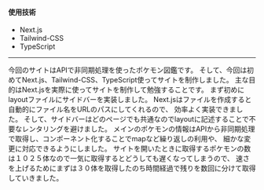 #### 使用技術
* Next.js
* Tailwind-CSS
* TypeScript
---
今回のサイトはAPIで非同期処理を使ったポケモン図鑑です。
そして、今回は初めてNext.js、Tailwind-CSS、TypeScript使ってサイトを制作しました。
主な目的はNext.jsを実際に使ってサイトを制作して勉強することです。
まず初めにlayoutファイルにサイドバーを実装しました。
Next.jsはファイルを作成すると自動的にファイル名をURLのパスにしてくれるので、
効率よく実装できました。
そして、サイドバーはどのページでも共通なのでlayoutに記述することで不要なレンタリングを避けました。
メインのポケモンの情報はAPIから非同期処理で取得し、コンポーネント化することでmapなど繰り返しの利用や、
細かな変更に対応できるようにしました。
サイトを開いたときに取得するポケモンの数は１０２５体なので一気に取得するとどうしても遅くなってしまうので、
速さを上げるためにまずは３０体を取得したのち時間経過で残りを数回に分けて取得していきました。
